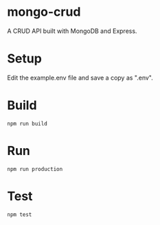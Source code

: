 # mongo-crud

A CRUD API built with MongoDB and Express.

# Setup

Edit the example.env file and save a copy as ".env".

# Build

`npm run build`

# Run

`npm run production`

# Test

`npm test`
